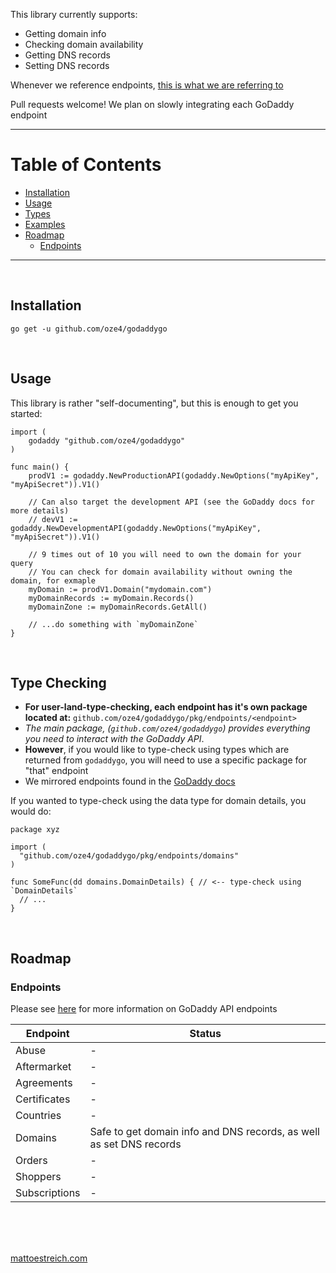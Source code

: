 This library currently supports:

 - Getting domain info
 - Checking domain availability
 - Getting DNS records
 - Setting DNS records

Whenever we reference endpoints, [this is what we are referring to](https://developer.godaddy.com/doc)

Pull requests welcome! We plan on slowly integrating each GoDaddy endpoint

---

# Table of Contents

- [Installation](#installation)
- [Usage](#usage)
- [Types](#type-checking)
- [Examples](https://github.com/oze4/godaddygo/tree/master/examples)
- [Roadmap](#roadmap)
  - [Endpoints](#endpoints)

---

<br />

## Installation

`go get -u github.com/oze4/godaddygo`

<br />

## Usage

This library is rather "self-documenting", but this is enough to get you started:

```golang
import (
	godaddy "github.com/oze4/godaddygo"
)

func main() {
	prodV1 := godaddy.NewProductionAPI(godaddy.NewOptions("myApiKey", "myApiSecret")).V1()
	
	// Can also target the development API (see the GoDaddy docs for more details)
	// devV1 := godaddy.NewDevelopmentAPI(godaddy.NewOptions("myApiKey", "myApiSecret")).V1()
	
	// 9 times out of 10 you will need to own the domain for your query
	// You can check for domain availability without owning the domain, for exmaple
	myDomain := prodV1.Domain("mydomain.com")
	myDomainRecords := myDomain.Records()
	myDomainZone := myDomainRecords.GetAll()

	// ...do something with `myDomainZone`
}
```

<br />

## Type Checking

- **For user-land-type-checking, each endpoint has it's own package located at:** `github.com/oze4/godaddygo/pkg/endpoints/<endpoint>`
- _The main package, (`github.com/oze4/godaddygo`) provides everything you need to interact with the GoDaddy API_.
- **However**, if you would like to type-check using types which are returned from `godaddygo`, you will need to use a specific package for "that" endpoint
- We mirrored endpoints found in the [GoDaddy docs](https://developer.godaddy.com/doc)

If you wanted to type-check using the data type for domain details, you would do:

```golang
package xyz

import (
  "github.com/oze4/godaddygo/pkg/endpoints/domains"
)

func SomeFunc(dd domains.DomainDetails) { // <-- type-check using `DomainDetails`
  // ...
}
```

<br />

## Roadmap

### Endpoints

Please see [here](https://developer.godaddy.com/doc) for more information on GoDaddy API endpoints

| Endpoint      | Status          |
| ------------- | --------------- |
| Abuse         | - |
| Aftermarket   | - |
| Agreements    | - |
| Certificates  | - |
| Countries     | - |
| Domains       | Safe to get domain info and DNS records, as well as set DNS records  |
| Orders        | - |
| Shoppers      | - |
| Subscriptions | - |

<br />
<br />
<br />

[mattoestreich.com](https://mattoestreich.com)
